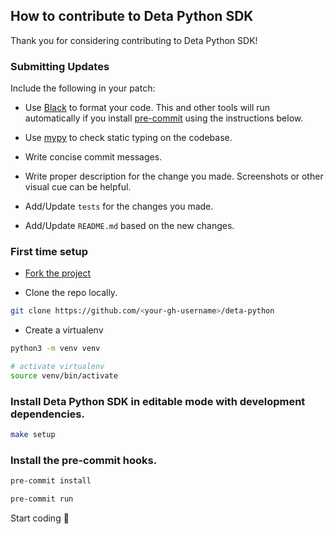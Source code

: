 ## How to contribute to Deta Python SDK

Thank you for considering contributing to Deta Python SDK!

### Submitting Updates

Include the following in your patch:

- Use [Black](https://github.com/psf/black) to format your code. This and other tools will run automatically if you install [pre-commit](https://github.com/pre-commit/pre-commit-hooks) using the instructions below.


- Use [mypy](https://github.com/python/mypy) to check static typing on the codebase.

- Write concise commit messages.

- Write proper description for the change you made. Screenshots or other visual cue can be helpful.

- Add/Update `tests` for the changes you made.

- Add/Update `README.md` based on the new changes.

### First time setup

- [Fork the project](https://github.com/deta)

- Clone the repo locally.

```bash
git clone https://github.com/<your-gh-username>/deta-python
```

- Create a virtualenv

```bash
python3 -m venv venv

# activate virtualenv
source venv/bin/activate
```

### Install Deta Python SDK in editable mode with development dependencies.

```bash
make setup
```

### Install the pre-commit hooks.

```bash
pre-commit install

pre-commit run
```

Start coding 🚀
